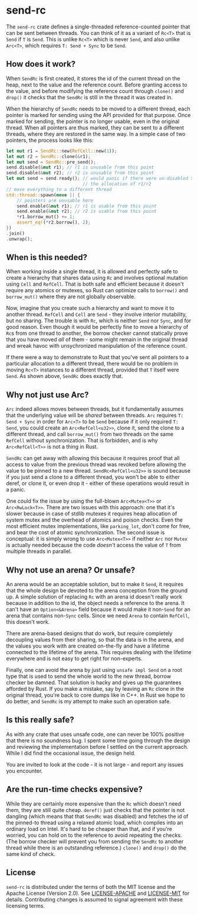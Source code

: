 # send-rc

The `send-rc` crate defines a single-threaded reference-counted pointer that can be sent
between threads. You can think of it as a variant of `Rc<T>` that is `Send` if `T` is
`Send`. This is unlike `Rc<T>` which is never `Send`, and also unlike `Arc<T>`, which
requires `T: Send + Sync` to be `Send`.

## How does it work?

When `SendRc` is first created, it stores the id of the current thread on the heap, next
to the value and the reference count. Before granting access to the value, and before
modifying the reference count through `clone()` and `drop()` it checks that the `SendRc`
is still in the thread it was created in.

When the hierarchy of `SendRc` needs to be moved to a different thread, each pointer is
marked for sending using the API provided for that purpose. Once marked for sending, the
pointer is no longer usable, even in the original thread. When all pointers are thus
marked, they can be sent to a different threads, where they are restored in the same way.
In a simple case of two pointers, the process looks like this:

```rust
let mut r1 = SendRc::new(RefCell::new(1));
let mut r2 = SendRc::clone(&r1);
let mut send = SendRc::pre_send();
send.disable(&mut r1); // r1 is unusable from this point
send.disable(&mut r2); // r2 is unusable from this point
let mut send = send.ready(); // would panic if there were un-disabled SendRcs pointing to
                             // the allocation of r1/r2
// move everything to a different thread
std::thread::spawn(move || {
    // pointers are unusable here
    send.enable(&mut r1); // r1 is usable from this point
    send.enable(&mut r2); // r2 is usable from this point
    *r1.borrow_mut() += 1;
    assert_eq!(*r2.borrow(), 2);
})
.join()
.unwrap();
```

## When is this needed?

When working inside a single thread, it is allowed and perfectly safe to create a
hierarchy that shares data using `Rc` and involves optional mutation using `Cell` and
`RefCell`.  That is both safe and efficient because it doesn't require any atomics or
mutexes, so Rust can optimize calls to `borrow()` and `borrow_mut()` where they are not
globally observable.

Now, imagine that you create such a hierarchy and want to move it to another thread.
`RefCell` and `Cell` are `Send` - they involve interior mutability, but no sharing. The
trouble is with `Rc`, which is neither `Send` nor `Sync`, and for good reason. Even though
it would be perfectly fine to move a hierarchy of `Rc`s from one thread to another, the
borrow checker cannot statically prove that you have moved _all_ of them - some might
remain in the original thread and wreak havoc with unsychronized manipulation of the
reference count.

If there were a way to demonstrate to Rust that you've sent all pointers to a particular
allocation to a different thread, there would be no problem in moving `Rc<T>` instances to
a different thread, provided that `T` itself were `Send`. As shown above, `SendRc` does
exactly that.

## Why not just use Arc?

`Arc` indeed allows moves between threads, but it fundamentally assumes that the
underlying value will be _shared_ between threads. `Arc` requires `T: Send + Sync` in
order for `Arc<T>` to be `Send` because if it only required `T: Send`, you could create an
`Arc<RefCell<u32>>`, clone it, send the clone to a different thread, and call
`borrow_mut()` from two threads on the same `RefCell` without synchronization. That is
forbidden, and is why `Arc<RefCell<T>>` is not a thing in Rust.

`SendRc` can get away with allowing this because it requires proof that all access to
value from the previous thread was revoked before allowing the value to be pinned to a new
thread. `SendRc<RefCell<u32>>` is sound because if you just send a clone to a different
thread, you won't be able to either deref, or clone it, or even drop it - either of these
operations would result in a panic.

One could fix the issue by using the full-blown `Arc<Mutex<T>>` or `Arc<RwLock<T>>`.
There are two issues with this approach: one that it's slower because in case of stdlib
mutexes it requires heap allocation of system mutex and the overhead of atomics and poison
checks. Even the most efficient mutex implementations, like `parking_lot`, don't come for
free, and bear the cost of atomic synchronization. The second issue is conceptual: it is
simply wrong to use `Arc<Mutex<T>>` if neither `Arc` nor `Mutex` is actually needed
because the code *doesn't* access the value of `T` from multiple threads in parallel.

## Why not use an arena? Or unsafe?

An arena would be an acceptable solution, but to make it `Send`, it requires that the
whole design be devoted to the arena conception from the ground up. A simple solution of
replacing `Rc` with an arena id doesn't really work because in addition to the id, the
object needs a reference to the arena. It can't have an `Option<&Arena>` field because it
would make it non-`Send` for an arena that contains non-`Sync` cells. Since we need
`Arena` to contain `RefCell`, this doesn't work.

There are arena-based designs that do work, but require completely decoupling values from
their sharing, so that the data is in the arena, and the values you work with are created
on-the-fly and have a lifetime connected to the lifetime of the arena. This requires
dealing with the lifetime everywhere and is not easy to get right for non-experts.

Finally, one can avoid the arena by just using `unsafe impl Send` on a root type that is
used to send the whole world to the new thread, borrow checker be damned. That solution is
hacky and gives up the guarantees afforded by Rust. If you make a mistake, say by leaving
an `Rc` clone in the original thread, you're back to core dumps like in C++. In Rust we
hope to do better, and `SendRc` is my attempt to make such an operation safe.

## Is this really safe?

As with any crate that uses unsafe code, one can never be 100% positive that there is no
soundness bug. I spent some time going through the design and reviewing the implementation
before I settled on the current approach. While I did find the occasional issue, the
design held.

You are invited to look at the code - it is not large - and report any issues you
encounter.

## Are the run-time checks expensive?

While they are certainly more expensive than the `Rc` which doesn't need them, they are
still quite cheap. `deref()` just checks that the pointer is not dangling (which means
that that `SendRc` was disabled) and fetches the id of the pinned-to thread using a
relaxed atomic load, which compiles into an ordinary load on Intel. It's hard to be
cheaper than that, and if you're worried, you can hold on to the reference to avoid
repeating the checks. (The borrow checker will prevent you from sending the `SendRc` to
another thread while there is an outstanding reference.) `clone()` and `drop()` do the
same kind of check.

## License

`send-rc` is distributed under the terms of both the MIT license and the Apache License
(Version 2.0).  See [LICENSE-APACHE](LICENSE-APACHE) and [LICENSE-MIT](LICENSE-MIT) for
details.  Contributing changes is assumed to signal agreement with these licensing terms.
